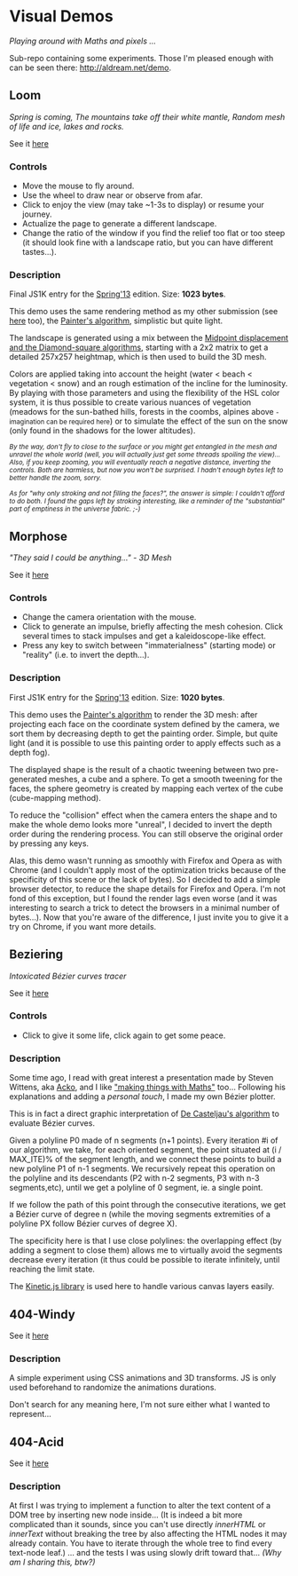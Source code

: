 Visual Demos
============

*Playing around with Maths and pixels ...*

Sub-repo containing some experiments.
Those I'm pleased enough with can be seen there: http://aldream.net/demo.


## Loom

*Spring is coming, The mountains take off their white mantle, Random mesh of life and ice, lakes and rocks.*

See it <a href="http://aldream.net/demo#js1k-2013-loom" title="Loom Demo">here</a>

### Controls
- Move the mouse to fly around.
- Use the wheel to draw near or observe from afar.
- Click to enjoy the view (may take ~1-3s to display) or resume your journey.
- Actualize the page to generate a different landscape.
- Change the ratio of the window if you find the relief too flat or too steep (it should look fine with a landscape ratio, but you can have different tastes...).

### Description
Final JS1K entry for the <a href="http://js1k.com/2013-spring/" title="JS1k Spring'13">Spring'13</a> edition. Size: **1023 bytes**.

This demo uses the same rendering method as my other submission (see <a href="http://aldream.net/demo#js1k-2013-morphose" title="Morphose Demo">here</a> too), the <a href="https://en.wikipedia.org/wiki/Painter%27s_algorithm" title="Wikipedia Article - Painter's algorithm">Painter's algorithm</a>, simplistic but quite light.

The landscape is generated using a mix between the <a href="https://en.wikipedia.org/wiki/Diamond-square_algorithm" title="Wikipedia Article - Diamond-square algorithm"> Midpoint displacement and the Diamond-square algorithms</a>, starting with a 2x2 matrix to get a detailed 257x257 heightmap, which is then used to build the 3D mesh.

Colors are applied taking into account the height (water < beach < vegetation < snow) and an rough estimation of the incline for the luminosity. By playing with those parameters and using the flexibility of the HSL color system, it is thus possible to create various nuances of vegetation (meadows for the sun-bathed hills, forests in the coombs, alpines above <small>- imagination can be required here</small>) or to simulate the effect of the sun on the snow (only found in the shadows for the lower altitudes).

<small>*By the way, don't fly to close to the surface or you might get entangled in the mesh and unravel the whole world (well, you will actually just get some threads spoiling the view)... Also, if you keep zooming, you will eventually reach a <em>negative distance</em>, inverting the controls. Both are harmless, but now you won't be surprised. I hadn't enough bytes left to better handle the zoom, sorry.*

*As for "why only stroking and not filling the faces?", the answer is simple: I couldn't afford to do both. I found the gaps left by stroking interesting, like a reminder of the "substantial" part of emptiness in the universe fabric. ;-)*</small>


## Morphose

*"They said I could be anything..." - 3D Mesh*

See it <a href="http://aldream.net/demo#js1k-2013-morphose" title="Morphose Demo">here</a>

### Controls
- Change the camera orientation with the mouse.
- Click to generate an impulse, briefly affecting the mesh cohesion. Click several times to stack impulses and get a kaleidoscope-like effect.
- Press any key to switch between "immaterialness" (starting mode) or "reality" (i.e. to invert the depth...).

### Description
First JS1K entry for the <a href="http://js1k.com/2013-spring/" title="JS1k Spring'13">Spring'13</a> edition. Size: **1020 bytes**.

This demo uses the <a href="https://en.wikipedia.org/wiki/Painter%27s_algorithm" title="Wikipedia Article - Painter's algorithm">Painter's algorithm</a> to render the 3D mesh: after projecting each face on the coordinate system defined by the camera, we sort them by decreasing depth to get the painting order. Simple, but quite light (and it is possible to use this painting order to apply effects such as a depth fog).

The displayed shape is the result of a chaotic tweening between two pre-generated meshes, a cube and a sphere. To get a smooth tweening for the faces, the sphere geometry is created by mapping each vertex of the cube (cube-mapping method).

To reduce the "collision" effect when the camera enters the shape and to make the whole demo looks more "unreal", I decided to invert the depth order during the rendering process. You can still observe the original order by pressing any keys.

Alas, this demo wasn't running as smoothly with Firefox and Opera as with Chrome (and I couldn't apply most of the optimization tricks because of the specificity of this scene or the lack of bytes). So I decided to add a simple browser detector, to reduce the shape details for Firefox and Opera. I'm not fond of this exception, but I found the render lags even worse (and it was interesting to search a trick to detect the browsers in a minimal number of bytes...). Now that you're aware of the difference, I just invite you to give it a try on Chrome, if you want more details.


## Beziering

*Intoxicated Bézier curves tracer*

See it <a href="http://aldream.net/demo#beziering" title="Beziering Demo">here</a>

### Controls
- Click to give it some life, click again to get some peace.

### Description
Some time ago, I read with great interest a presentation made by Steven Wittens, aka <a href="http://www.acko.net" title="Acko.net">Acko</a>, and I like <a href="http://acko.net/files/fullfrontal/fullfrontal/slides-net/" title="Making things with Maths - Slides">"making things with Maths"</a> too... Following his explanations and adding a *personal touch*, I made my own Bézier plotter.

This is in fact a direct graphic interpretation of <a href="https://en.wikipedia.org/wiki/De_Casteljau%27s_algorithm#B.C3.A9zier_curve" title="Wikipedia Article - De Casteljau's algorithm">De Casteljau's algorithm</a> to evaluate Bézier curves.

Given a polyline P0 made of n segments (n+1 points). Every iteration #i of our algorithm, we take, for each oriented segment, the point situated at (i / MAX_ITE)% of the segment length, and we connect these points to build a new polyline P1 of n-1 segments. We recursively repeat this operation on the polyline and its descendants (P2 with n-2 segments, P3 with n-3 segments,etc), until we get a polyline of 0 segment, ie. a single point.

If we follow the path of this point through the consecutive iterations, we get a Bézier curve of degree n (while the moving segments extremities of a polyline PX follow Bézier curves of degree X).

The specificity here is that I use close polylines: the overlapping effect (by adding a segment to close them) allows me to virtually avoid the segments decrease every iteration (it thus could be possible to iterate infinitely, until reaching the limit state.

The <a href="http://kineticjs.com" title="KineticJS.com">Kinetic.js library</a> is used here to handle various canvas layers easily.


## 404-Windy

See it <a href="http://aldream.net/demo#404-windy" title="404-Windy Demo">here</a>

### Description

A simple experiment using CSS animations and 3D transforms.
JS is only used beforehand to randomize the animations durations.

Don't search for any meaning here, I'm not sure either what I wanted to represent...


## 404-Acid

See it <a href="http://aldream.net/demo#404-acid" title="404-Acid Demo">here</a>
### Description

At first I was trying to implement a function to alter the text content of a DOM tree by inserting new node inside... (It is indeed a bit more complicated than it sounds, since you can't use directly *innerHTML* or *innerText* without breaking the tree by also affecting the HTML nodes it may already contain. You have to iterate through the whole tree to find every text-node leaf.)
... and the tests I was using slowly drift toward that... *(Why am I sharing this, btw?)*
